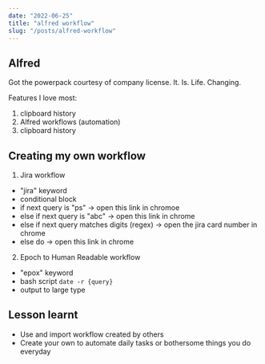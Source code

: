 ```yaml
---
date: "2022-06-25"
title: "alfred workflow"
slug: "/posts/alfred-workflow"
---
```


## Alfred
Got the powerpack courtesy of company license. It. Is. Life. Changing.

Features I love most:
1. clipboard history
2. Alfred workflows (automation)
3. clipboard history

## Creating my own workflow
1. Jira workflow
- "jira" keyword
- conditional block
- if next query is "ps" -> open this link in chromoe
- else if next query is "abc" -> open this link in chrome
- else if next query matches digits (regex) -> open the jira card number in chrome
- else do -> open this link in chrome

2. Epoch to Human Readable workflow
- "epox" keyword
- bash script `date -r {query}`
- output to large type

## Lesson learnt
- Use and import workflow created by others
- Create your own to automate daily tasks or bothersome things you do everyday